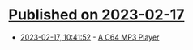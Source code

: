 # [Published on 2023-02-17](index.md)

* [2023-02-17, 10:41:52](https://news.ycombinator.com/item?id=34833097) - [A C64 MP3 Player](https://lyonsden.net/a-c64-mp3-player/)
